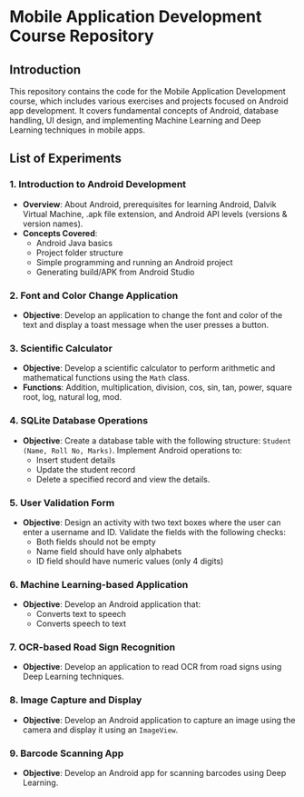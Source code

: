 # Mobile Application Development Course Repository

## Introduction

This repository contains the code for the Mobile Application Development course, which includes various exercises and projects focused on Android app development. It covers fundamental concepts of Android, database handling, UI design, and implementing Machine Learning and Deep Learning techniques in mobile apps.

## List of Experiments

### 1. Introduction to Android Development
- **Overview**: About Android, prerequisites for learning Android, Dalvik Virtual Machine, .apk file extension, and Android API levels (versions & version names).
- **Concepts Covered**:
  - Android Java basics
  - Project folder structure
  - Simple programming and running an Android project
  - Generating build/APK from Android Studio

### 2. Font and Color Change Application
- **Objective**: Develop an application to change the font and color of the text and display a toast message when the user presses a button.

### 3. Scientific Calculator
- **Objective**: Develop a scientific calculator to perform arithmetic and mathematical functions using the `Math` class.
- **Functions**: Addition, multiplication, division, cos, sin, tan, power, square root, log, natural log, mod.

### 4. SQLite Database Operations
- **Objective**: Create a database table with the following structure: `Student (Name, Roll No, Marks)`. Implement Android operations to:
  - Insert student details
  - Update the student record
  - Delete a specified record and view the details.

### 5. User Validation Form
- **Objective**: Design an activity with two text boxes where the user can enter a username and ID. Validate the fields with the following checks:
  - Both fields should not be empty
  - Name field should have only alphabets
  - ID field should have numeric values (only 4 digits)

### 6. Machine Learning-based Application
- **Objective**: Develop an Android application that:
  - Converts text to speech
  - Converts speech to text

### 7. OCR-based Road Sign Recognition
- **Objective**: Develop an application to read OCR from road signs using Deep Learning techniques.

### 8. Image Capture and Display
- **Objective**: Develop an Android application to capture an image using the camera and display it using an `ImageView`.

### 9. Barcode Scanning App
- **Objective**: Develop an Android app for scanning barcodes using Deep Learning.
